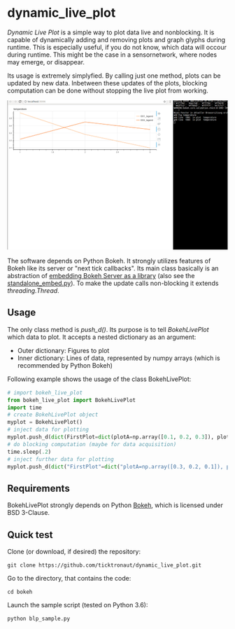 # dynamic_live_plot
*Dynamic Live Plot* is a simple way to plot data live and nonblocking. It is capable of dynamically adding and removing plots and graph glyphs during runtime. This is especially useful, if you do not know, which data will occour during runtime. This might be the case in a sensornetwork, where nodes may emerge, or disappear.

Its usage is extremely simplyfied. By calling just one method, plots can be updated by new data. Inbetween these updates of the plots, blocking computation can be done without stopping the live plot from working.

![alt tag](./showcase.gif)

The software depends on Python Bokeh. It strongly utilizes features of Bokeh like its server or "next tick callbacks". Its main class basically is an abstraction of [embedding Bokeh Server as a library](https://bokeh.pydata.org/en/latest/docs/user_guide/server.html#embedding-bokeh-server-as-a-library) (also see the [standalone_embed.py](https://github.com/bokeh/bokeh/tree/0.12.16/examples/howto/server_embed/standalone_embed.py)). To make the update calls non-blocking it extends *threading.Thread*.

## Usage
The only class method is *push_d()*. Its purpose is to tell *BokehLivePlot* which data to plot. It accepts a nested dictionary as an argument:
* Outer dictionary: Figures to plot
* Inner dictionary: Lines of data, represented by numpy arrays (which is recommended by Python Bokeh)

Following example shows the usage of the class BokehLivePlot:
```python
# import bokeh_live_plot
from bokeh_live_plot import BokehLivePlot
import time
# create BokehLivePlot object
myplot = BokehLivePlot()
# inject data for plotting
myplot.push_d(dict(FirstPlot=dict(plotA=np.array([0.1, 0.2, 0.3]), plotb=np.array([0.2, 0.3, 0.4]))
# do blocking computation (maybe for data acquisition)
time.sleep(.2)
# inject further data for plotting 
myplot.push_d(dict("FirstPlot"=dict("plotA=np.array([0.3, 0.2, 0.1]), plotb=np.array([0.4, 0.2, 0.3]))
```

## Requirements
BokehLivePlot strongly depends on Python [Bokeh](https://bokeh.pydata.org/en/latest/), which is licensed under BSD 3-Clause.

## Quick test
Clone (or download, if desired) the repository:
```console
git clone https://github.com/ticktronaut/dynamic_live_plot.git
```
Go to the directory, that contains the code:
```console
cd bokeh
```
Launch the sample script (tested on Python 3.6):
```console
python blp_sample.py
```
